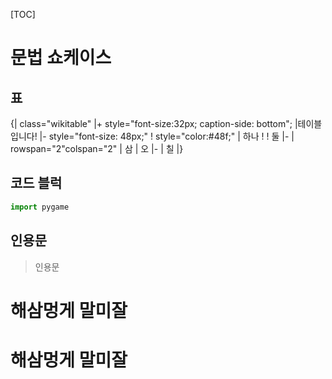 [TOC]

# 문법 쇼케이스

## 표

{| class="wikitable"
|+ style="font-size:32px; caption-side: bottom"; |테이블입니다!
|- style="font-size: 48px;"
! style="color:#48f;" | 하나
! 
! 둘
|-
| rowspan="2"colspan="2" | 삼
| 오
|-
| 칠
|}

## 코드 블럭
```python
import pygame
```
## 인용문
> 인용문

# 해삼멍게 말미잘

# 해삼멍게 말미잘